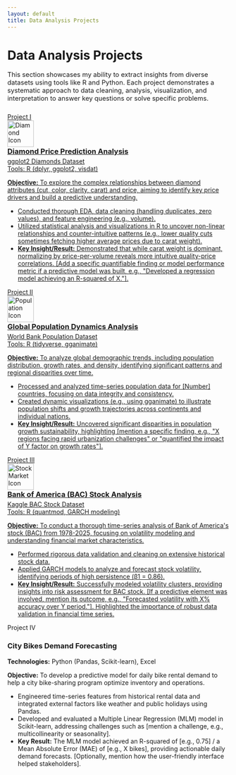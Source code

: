 ```yaml
---
layout: default
title: Data Analysis Projects
---
```


# Data Analysis Projects

<p style="font-size: 1.05em; margin-bottom: 1.5rem;">
  This section showcases my ability to extract insights from diverse datasets using tools like R and Python. Each project demonstrates a systematic approach to data cleaning, analysis, visualization, and interpretation to answer key questions or solve specific problems. 
  <!-- Optional: For my most impactful projects, click to see a detailed breakdown of the process and outcomes. -->
</p>

<div class="project-container">
    
  <a href="{{ '/projects/data-analysis/diamond-project/diamond-project.html' | relative_url }}" target="_blank" rel="noopener noreferrer" class="project-box-link">
    <div class="project-box">
      <span class="project-number">Project I</span>
      <div class="project-header">
        <img src="{{ '/assets/images/diamond.png' | relative_url }}" alt="Diamond Icon" width="60" height="60">
        <div class="project-header-text">
          <h3 style="margin: 0 0 4px 0;">Diamond Price Prediction Analysis</h3>
          <div class="dataset-title">ggplot2 Diamonds Dataset</div>
          <div class="tools-used">Tools: R (dplyr, ggplot2, visdat)</div>
        </div>
      </div>
      <p><strong>Objective:</strong> To explore the complex relationships between diamond attributes (cut, color, clarity, carat) and price, aiming to identify key price drivers and build a predictive understanding.</p>
      <ul>
        <li>Conducted thorough EDA, data cleaning (handling duplicates, zero values), and feature engineering (e.g., volume).</li>
        <li>Utilized statistical analysis and visualizations in R to uncover non-linear relationships and counter-intuitive patterns (e.g., lower quality cuts sometimes fetching higher average prices due to carat weight).</li>
        <li><strong>Key Insight/Result:</strong> Demonstrated that while carat weight is dominant, normalizing by price-per-volume reveals more intuitive quality-price correlations. [Add a specific quantifiable finding or model performance metric if a predictive model was built, e.g., "Developed a regression model achieving an R-squared of X."].</li>
        <!-- Suggestion: <li class="project-link"><a href="/projects/detailed/diamond-analysis-deep-dive.html">View Detailed Analysis & Findings →</a></li> -->
      </ul>
    </div>
  </a>

  <a href="{{ '/projects/data-analysis/population-project/population_project.html' | relative_url }}" target="_blank" rel="noopener noreferrer" class="project-box-link">
    <div class="project-box">
      <span class="project-number">Project II</span>
      <div class="project-header">
        <img src="{{ '/assets/images/people.png' | relative_url }}" alt="Population Icon" width="60" height="60">
        <div class="project-header-text">
          <h3 style="margin: 0 0 4px 0;">Global Population Dynamics Analysis</h3>
          <div class="dataset-title">World Bank Population Dataset</div>
          <div class="tools-used">Tools: R (tidyverse, gganimate)</div>
        </div>
      </div>
      <p><strong>Objective:</strong> To analyze global demographic trends, including population distribution, growth rates, and density, identifying significant patterns and regional disparities over time.</p>
      <ul>
        <li>Processed and analyzed time-series population data for [Number] countries, focusing on data integrity and consistency.</li>
        <li>Created dynamic visualizations (e.g., using gganimate) to illustrate population shifts and growth trajectories across continents and individual nations.</li>
        <li><strong>Key Insight/Result:</strong> Uncovered significant disparities in population growth sustainability, highlighting [mention a specific finding, e.g., "X regions facing rapid urbanization challenges" or "quantified the impact of Y factor on growth rates"].</li>
        <!-- Suggestion: <li class="project-link"><a href="/projects/detailed/population-dynamics-deep-dive.html">View Detailed Analysis & Visualizations →</a></li> -->
      </ul>
    </div>
  </a>

  <a href="{{ '/projects/data-analysis/bac-stock/bac-project.html' | relative_url }}" target="_blank" rel="noopener noreferrer" class="project-box-link">
    <div class="project-box">
      <span class="project-number">Project III</span>
      <div class="project-header">
        <img src="{{ '/assets/images/stock-market.png' | relative_url }}" alt="Stock Market Icon" width="60" height="60">
        <div class="project-header-text">
          <h3 style="margin: 0 0 4px 0;">Bank of America (BAC) Stock Analysis</h3>
          <div class="dataset-title">Kaggle BAC Stock Dataset</div>
          <div class="tools-used">Tools: R (quantmod, GARCH modeling)</div>
        </div>
      </div>
      <p><strong>Objective:</strong> To conduct a thorough time-series analysis of Bank of America's stock (BAC) from 1978-2025, focusing on volatility modeling and understanding financial market characteristics.</p>
      <ul>
        <li>Performed rigorous data validation and cleaning on extensive historical stock data.</li>
        <li>Applied GARCH models to analyze and forecast stock volatility, identifying periods of high persistence (β1 = 0.86).</li>
        <li><strong>Key Insight/Result:</strong> Successfully modeled volatility clusters, providing insights into risk assessment for BAC stock. [If a predictive element was involved, mention its outcome, e.g., "Forecasted volatility with X% accuracy over Y period."]. Highlighted the importance of robust data validation in financial time series.</li>
        <!-- Suggestion: <li class="project-link"><a href="/projects/detailed/bac-stock-analysis-deep-dive.html">View Detailed Modeling & Results →</a></li> -->
      </ul>
    </div>
  </a>

  <div class="project-box"> <!-- Project IV - Assuming no direct link page for this one -->
    <span class="project-number">Project IV</span>
    <h3>City Bikes Demand Forecasting</h3>
    <p><strong>Technologies:</strong> Python (Pandas, Scikit-learn), Excel</p>
    <p><strong>Objective:</strong> To develop a predictive model for daily bike rental demand to help a city bike-sharing program optimize inventory and operations.</p>
    <ul>
        <li>Engineered time-series features from historical rental data and integrated external factors like weather and public holidays using Pandas.</li>
        <li>Developed and evaluated a Multiple Linear Regression (MLM) model in Scikit-learn, addressing challenges such as [mention a challenge, e.g., multicollinearity or seasonality].</li>
        <li><strong>Key Result:</strong> The MLM model achieved an R-squared of [e.g., 0.75] / a Mean Absolute Error (MAE) of [e.g., X bikes], providing actionable daily demand forecasts. [Optionally, mention how the user-friendly interface helped stakeholders].</li>
        <!-- Suggestion: If this project is strong, consider creating a detailed page and linking it:
        <li class="project-link"><a href="/projects/detailed/citybikes-forecasting-deep-dive.html">View Model Details & Impact →</a></li> -->
    </ul>
  </div>

</div>